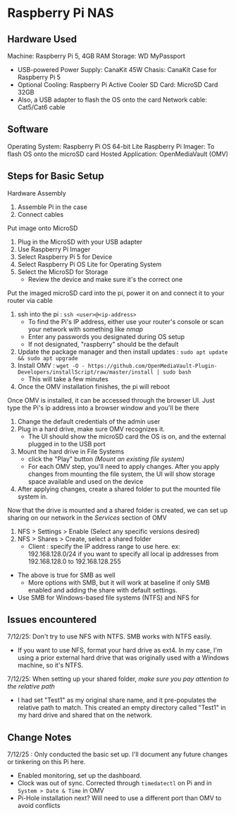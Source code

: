 # Raspberry Pi NAS





## Hardware Used
Machine: Raspberry Pi 5, 4GB RAM
Storage: WD MyPassport
- USB-powered
Power Supply: CanaKit 45W
Chasis: CanaKit Case for Raspberry Pi 5
- Optional
Cooling: Raspberry Pi Active Cooler
SD Card: MicroSD Card 32GB
- Also, a USB adapter to flash the OS onto the card
Network cable: Cat5/Cat6 cable

## Software
Operating System: Raspberry Pi OS 64-bit Lite
Raspberry Pi Imager: To flash OS onto the microSD card
Hosted Application: OpenMediaVault (OMV)


## Steps for Basic Setup
Hardware Assembly
1. Assemble Pi in the case
2. Connect cables

Put image onto MicroSD
1. Plug in the MicroSD with your USB adapter
2. Use Raspberry Pi Imager
3. Select Raspberry Pi 5 for Device
4. Select Raspberry Pi OS Lite for Operating System
5. Select the MicroSD for Storage 
	- Review the device and make sure it's the correct one

Put the imaged microSD card into the pi, power it on and connect it to your router via cable
1. ssh into the pi : `ssh <user>@<ip-address>`
	* To find the Pi's IP address, either use your router's console or scan your network with something like *nmap*
	- Enter any passwords you designated during OS setup
	- If not designated, "raspberry" should be the default
2. Update the package manager and then install updates : `sudo apt update && sudo apt upgrade`
3. Install OMV : `wget -O - https://github.com/OpenMediaVault-Plugin-Developers/installScript/raw/master/install | sudo bash`
	* This will take a few minutes
4. Once the OMV installation finishes, the pi will reboot

Once OMV is installed, it can be accessed through the browser UI. Just type the Pi's ip address into a browser window and you'll be there
1. Change the default credentials of the admin user
2. Plug in a hard drive, make sure OMV recognizes it.
	- The UI should show the microSD card the OS is on, and the external plugged in to the USB port
3. Mount the hard drive in File Systems
	- click the "Play" button *(Mount an existing file system)*
	* For each OMV step, you'll need to apply changes. After you apply changes from mounting the file system, the UI will show storage space available and used on the device
4. After applying changes, create a shared folder to put the mounted file system in.

Now that the drive is mounted and a shared folder is created, we can set up sharing on our network in the *Services* section of OMV
1. NFS > Settings > Enable (Select any specific versions desired)
2. NFS > Shares > Create, select a shared folder
	* Client : specify the IP address range to use here. 
	ex: 192.168.128.0/24 if you want to specify all local ip addresses from 192.168.128.0 to 192.168.128.255
* The above is true for SMB as well
	- More options with SMB, but it will work at baseline if only SMB enabled and adding the share with default settings.
* Use SMB for Windows-based file systems (NTFS) and NFS for 

## Issues encountered
7/12/25: Don't try to use NFS with NTFS. SMB works with NTFS easily.
- If you want to use NFS, format your hard drive as ext4. In my case, I'm using a prior external hard drive that was originally used with a Windows machine, so it's NTFS.

7/12/25: When setting up your shared folder, *make sure you pay attention to the relative path*
- I had set "Test1" as my original share name, and it pre-populates the relative path to match. This created an empty directory called "Test1" in my hard drive and shared that on the network.

## Change Notes
7/12/25 : Only conducted the basic set up. I'll document any future changes or tinkering on this Pi here. 
- Enabled monitoring, set up the dashboard.
- Clock was out of sync. Corrected through `timedatectl` on Pi and in `System > Date & Time` in OMV
- Pi-Hole installation next? Will need to use a different port than OMV to avoid conflicts
